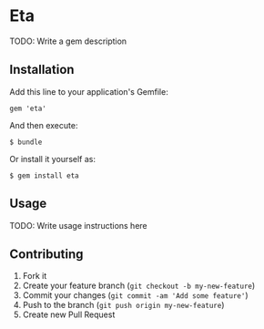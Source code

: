 # Eta

TODO: Write a gem description

## Installation

Add this line to your application's Gemfile:

    gem 'eta'

And then execute:

    $ bundle

Or install it yourself as:

    $ gem install eta

## Usage

TODO: Write usage instructions here

## Contributing

1. Fork it
2. Create your feature branch (`git checkout -b my-new-feature`)
3. Commit your changes (`git commit -am 'Add some feature'`)
4. Push to the branch (`git push origin my-new-feature`)
5. Create new Pull Request
